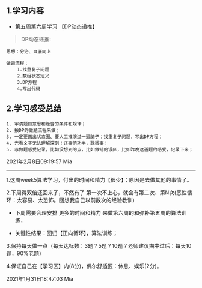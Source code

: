 ## 1.学习内容

- 第五周第六周学习 【DP动态递推】

> DP动态递推:

```
思想：分治、自底向上

做题流程：
    1.找重复子问题
    2.数组状态定义
    3.DP方程
    4.写出代码
```



## 2.学习感受总结

```
1. 审清题目意思和隐含的条件和规律；
2. 按DP的做题流程来做；
3. 一定要画出状态图、要人工推演过一遍脑子；找重复子问题，写出DP方程；
4. 光看文字无法理解深刻！还事倍功半，耽搁事！
5. 写做题感受记录，比如没想到的点，比如做错的误区，比如昨晚这道题的感受，记录下来；
```





2021年2月8日09:19:57 Mia





----



1.这周week5算法学习，付出的时间和精力【很少】；原因是去做其他的事情了。





2.下周得双倍还回来了，不然有了 第一次不上心，就会有第二次、第N次(恶性循环：太容易、太恐怖。回想我自己以前数次的经验教训)

- 下周需要合理安排 更多的时间和精力 来做第六周的和弥补第五周的算法训练，

- 关键性结果：回归【正向循环】，算法训练；





3.保持每天做一点（每天达标数：3题？5题？10题？老师建议期中过后：每天10题，90%老题）





4.保证自己在【学习区】内(8分)，偶尔舒适区：休息、娱乐(2分)。





2021年1月31日18:47:03  Mia